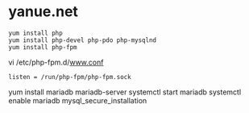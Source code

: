 # yanue.net

```
yum install php
yum install php-devel php-pdo php-mysqlnd
yum install php-fpm
```

vi /etc/php-fpm.d/www.conf
```
listen = /run/php-fpm/php-fpm.sock
```

yum install mariadb mariadb-server
systemctl start mariadb
systemctl enable mariadb
mysql_secure_installation
